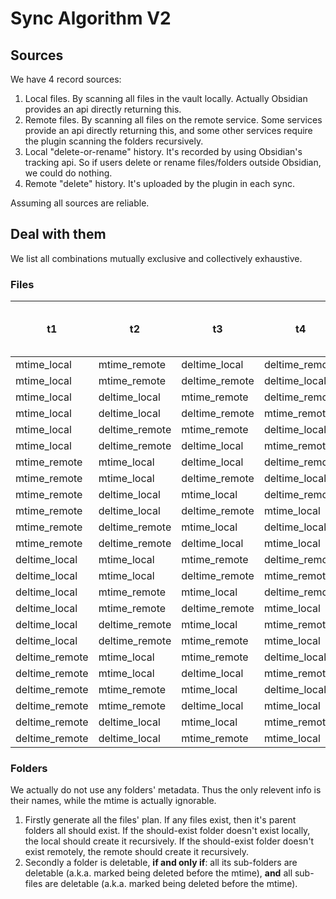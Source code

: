 # Sync Algorithm V2

## Sources

We have 4 record sources:

1. Local files. By scanning all files in the vault locally. Actually Obsidian provides an api directly returning this.
2. Remote files. By scanning all files on the remote service. Some services provide an api directly returning this, and some other services require the plugin scanning the folders recursively.
3. Local "delete-or-rename" history. It's recorded by using Obsidian's tracking api. So if users delete or rename files/folders outside Obsidian, we could do nothing.
4. Remote "delete" history. It's uploaded by the plugin in each sync.

Assuming all sources are reliable.

## Deal with them

We list all combinations mutually exclusive and collectively exhaustive.

### Files


| t1             | t2             | t3             | t4             | local file to do | remote file to do | local del history to do | remote del history to do | equal to sync v2 branch |
| -------------- | -------------- | -------------- | -------------- | ---------------- | ----------------- | ----------------------- | ------------------------ | ----------------------- |
| mtime_local    | mtime_remote   | deltime_local  | deltime_remote | del              | del               | clean                   | skip                     |                         |
| mtime_local    | mtime_remote   | deltime_remote | deltime_local  | del              | del               | clean                   | skip                     |                         |
| mtime_local    | deltime_local  | mtime_remote   | deltime_remote | del              | del               | clean                   | skip                     |                         |
| mtime_local    | deltime_local  | deltime_remote | mtime_remote   | download_remote  | skip              | clean                   | clean                    |                         |
| mtime_local    | deltime_remote | mtime_remote   | deltime_local  | del              | del               | clean                   | upload_local_del_history |                         |
| mtime_local    | deltime_remote | deltime_local  | mtime_remote   | download_remote  | skip              | clean                   | clean                    |                         |
| mtime_remote   | mtime_local    | deltime_local  | deltime_remote | del              | del               | clean                   | skip                     |                         |
| mtime_remote   | mtime_local    | deltime_remote | deltime_local  | del              | del               | clean                   | upload_local_del_history |                         |
| mtime_remote   | deltime_local  | mtime_local    | deltime_remote | del              | del               | clean                   | skip                     |                         |
| mtime_remote   | deltime_local  | deltime_remote | mtime_local    | skip             | upload_local      | clean                   | clean                    |                         |
| mtime_remote   | deltime_remote | mtime_local    | deltime_local  | del              | del               | clean                   | upload_local_del_history |                         |
| mtime_remote   | deltime_remote | deltime_local  | mtime_local    | skip             | upload_local      | clean                   | clean                    |                         |
| deltime_local  | mtime_local    | mtime_remote   | deltime_remote | del              | del               | clean                   | skip                     |                         |
| deltime_local  | mtime_local    | deltime_remote | mtime_remote   | download_remote  | skip              | clean                   | clean                    |                         |
| deltime_local  | mtime_remote   | mtime_local    | deltime_remote | del              | del               | clean                   | skip                     |                         |
| deltime_local  | mtime_remote   | deltime_remote | mtime_local    | skip             | upload_local      | clean                   | clean                    |                         |
| deltime_local  | deltime_remote | mtime_local    | mtime_remote   | download_remote  | skip              | clean                   | clean                    |                         |
| deltime_local  | deltime_remote | mtime_remote   | mtime_local    | skip             | upload_local      | clean                   | clean                    |                         |
| deltime_remote | mtime_local    | mtime_remote   | deltime_local  | skip             | del               | clean                   | upload_local_del_history | 8                       |
| deltime_remote | mtime_local    | deltime_local  | mtime_remote   | download_remote  | skip              | clean                   | clean                    | 7;9                     |
| deltime_remote | mtime_remote   | mtime_local    | deltime_local  | del              | del               | clean                   | upload_local_del_history |                         |
| deltime_remote | mtime_remote   | deltime_local  | mtime_local    | skip             | upload_local      | clean                   | clean                    | 10                      |
| deltime_remote | deltime_local  | mtime_local    | mtime_remote   | download_remote  | skip              | clean                   | clean                    | 1;9                     |
| deltime_remote | deltime_local  | mtime_remote   | mtime_local    | skip             | upload_local      | clean                   | clean                    | 2;3;4;5;6               |

### Folders

We actually do not use any folders' metadata. Thus the only relevent info is their names, while the mtime is actually ignorable.

1. Firstly generate all the files' plan. If any files exist, then it's parent folders all should exist. If the should-exist folder doesn't exist locally, the local should create it recursively. If the should-exist folder doesn't exist remotely, the remote should create it recursively.
2. Secondly a folder is deletable, **if and only if**: all its sub-folders are deletable (a.k.a. marked being deleted before the mtime), **and** all sub-files are deletable (a.k.a. marked being deleted before the mtime). 
